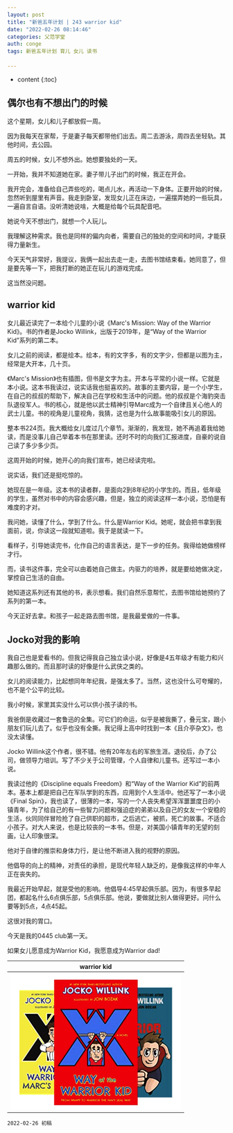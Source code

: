 ```yaml
---
layout: post
title: "新爸五年计划 | 243 warrior kid"
date: "2022-02-26 08:14:46"
categories: 父范学堂
auth: conge
tags: 新爸五年计划 育儿 女儿 读书

---
```

* content
{:toc}

## 偶尔也有不想出门的时候

这个星期，女儿和儿子都放假一周。

因为我每天在家帮，于是妻子每天都带他们出去。周二去游泳，周四去坐轻轨。其他时间，去公园。

周五的时候，女儿不想外出。她想要独处的一天。




一开始，我并不知道她在家。妻子带儿子出门的时候，我正在开会。

我开完会，准备给自己弄些吃的，喝点儿水，再活动一下身体。正要开始的时候，忽然听到屋里有声音。我走到卧室，发现女儿正在床边，一遍摆弄她的一些玩具，一遍自言自语。没听清她说啥，大概是给每个玩具配音吧。

她说今天不想出门，就想一个人玩儿。

我理解这种需求。我也是同样的偏内向者，需要自己的独处的空间和时间，才能获得力量新生。

今天天气非常好，我提议，我俩一起出去走一走，去图书馆结束看。她同意了，但是要先等一下，把我打断的她正在玩儿的游戏完成。

这当然没问题。

## warrior kid

女儿最近读完了一本给个儿童的小说《Marc's Mission: Way of the Warrior Kid》。书的作者是Jocko Willink，出版于2019年，是“Way of the Warrior Kid”系列的第二本。

女儿之前的阅读，都是绘本。绘本，有的文字多，有的文字少，但都是以图为主，经常是大开本，几十页。

《Marc's Mission》也有插图，但书是文字为主。开本与平常的小说一样。它就是本小说。这本书我读过，说实话我也挺喜欢的。故事的主要内容，是一个小学生，在自己的叔叔的帮助下，解决自己在学校和生活中的问题。他的叔叔是个海豹突击队退役军人。书的核心，就是他以武士精神引导Marc成为一个自律且关心他人的武士儿童。书的视角是儿童视角，我猜，这也是为什么故事能吸引女儿的原因。

整本书224页。我大概给女儿度过几个章节。渐渐的，我发现，她不再追着我给她读，而是没事儿自己举着本书在那里读。还时不时的向我们汇报进度，自豪的说自己读了多少多少页。

这周开始的时候，她开心的向我们宣布，她已经读完啦。

说实话，我们还是挺吃惊的。

她现在是一年级。这本书的读者群，是面向2到8年纪的小学生的。而且，低年级的学生，虽然对书中的内容会感兴趣，但是，独立的阅读这样一本小说，恐怕是有难度的才对。

我问她，读懂了什么，学到了什么。什么是Warrior Kid。她呢，就会把书拿到我面前，说，你读这一段就知道啦。我于是就读一下。

看样子，引导她读完书，化作自己的语言表达，是下一步的任务。我得给她做榜样才行。

而，读书这件事，完全可以由着她自己做主。内驱力的培养，就是要给她做决定，掌控自己生活的自由。

她知道这系列还有其他的书，表示想看。我们自然乐意帮忙，去图书馆给她预约了系列的第一本。

今天正好去拿。和孩子一起走路去图书馆，是我最爱做的一件事。

## Jocko对我的影响

我自己也是爱看书的。但我记得我自己独立读小说，好像是4五年级才有能力和兴趣那么做的。而且那时读的好像是什么武侠之类的。

女儿的阅读能力，比起想同年年纪我，是强太多了。当然，这也没什么可夸耀的，也不是个公平的比较。

我小时候，家里其实没什么可以供小孩子读的书。

我爸倒是收藏过一套鲁迅的全集。可它们的命运，似乎是被我撕了，叠元宝，跟小朋友们玩儿去了。似乎也没有全撕。我记得上高中时找到一本《且介亭杂文》，也没太读懂。

Jocko Willink这个作者，很不错。他有20年左右的军旅生涯。退役后，办了公司，做领导力培训。写了不少关于公司管理，个人自律和儿童书。还写过一本小说。

我读过他的《Discipline equals Freedom》和“Way of the Warrior Kid”的前两本。基本上都是把自己在军队学到的东西，应用到个人生活中。他还写了一本小说《Final Spin》，我也读了，很薄的一本，写的一个人丧失希望浑浑噩噩度日的小镇青年，为了给自己的有一些智力问题和强迫症的弟弟以及自己的女友一个安稳的生活，伙同同伴冒险抢了自己供职的超市，之后逃亡，被抓，死亡的故事。不适合小孩子。对大人来说，也是比较丧的一本书。但是，对美国小镇青年的无望的刻画，让人印象很深。

他对于自律的推崇和身体力行，是让他不断进入我的视野的原因。

他倡导的向上的精神，对责任的承担，是现代年轻人缺乏的，是像我这样的中年人正在丧失的。

我最近开始早起，就是受他的影响。他倡导4:45早起俱乐部。因为，有很多早起团，都起名什么6点俱乐部，5点俱乐部。他说，要做就比别人做得更好。问什么要等到5点，4点45起。

这很对我的胃口。

今天是我的0445 club第一天。

如果女儿愿意成为Warrior Kid，我愿意成为Warrior dad!


|warrior kid
|----|
| ![warrior kid](/assets/images/父范学堂/2022-02-26-warrior-kid.png)|




```
2022-02-26 初稿
```
